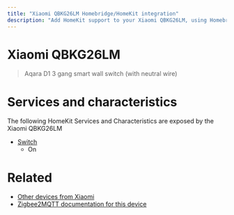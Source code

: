 ```yaml
---
title: "Xiaomi QBKG26LM Homebridge/HomeKit integration"
description: "Add HomeKit support to your Xiaomi QBKG26LM, using Homebridge, Zigbee2MQTT and homebridge-z2m."
---
```

<!---
This file has been GENERATED using src/docgen/docgen.ts
DO NOT EDIT THIS FILE MANUALLY!
-->
# Xiaomi QBKG26LM
> Aqara D1 3 gang smart wall switch (with neutral wire)


# Services and characteristics
The following HomeKit Services and Characteristics are exposed by
the Xiaomi QBKG26LM

* [Switch](../../switch.md)
  * On


# Related
* [Other devices from Xiaomi](../index.md#xiaomi)
* [Zigbee2MQTT documentation for this device](https://www.zigbee2mqtt.io/devices/QBKG26LM.html)